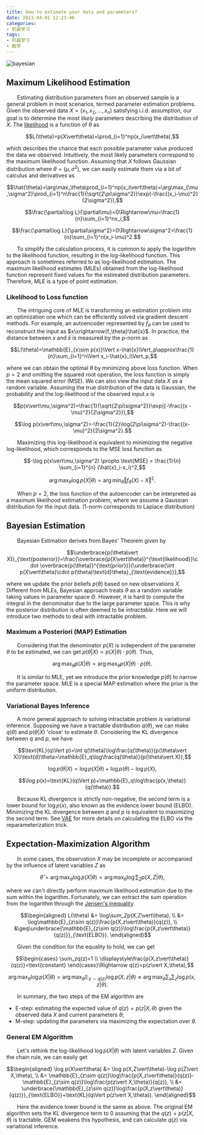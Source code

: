 ```yaml
---
title: How to estimate your data and parameters?
date: 2023-04-01 12:23:46
categories:
- 机器学习
tags:
- 机器学习
- 数学
---
```


![bayesian](https://hudsonthames.org/wp-content/uploads/2020/10/bayesian-1536x514.png)

## Maximum Likelihood Estimation
&emsp;&emsp;Estimating distribution parameters from an observed sample is a general problem in most scenarios, termed parameter estimation problems. Given the observed data $X=(x_1,x_2,\dots,x_n)$ satisfying i.i.d. assumption, our goal is to determine the most *likely* parameters describing the distribution of $X$. The [likelihood](https://en.wikipedia.org/wiki/Likelihood_function) is a function of $\theta$ as

$$L(\theta)=p(X\vert\theta)=\prod_{i=1}^np(x_i\vert\theta),$$

which describes the chance that each possible parameter value produced the data we observed. Intuitively, the most likely parameters correspond to the maximum likelihood function. Assuming that $X$ follows Gaussian distribution where $\theta=(\mu,\sigma^2)$, we can easily estimate them via a bit of calculus and derivatives as

$$\hat{\theta}=\arg\max_\theta\prod_{i=1}^np(x_i\vert\theta)=\arg\max_{\mu,\sigma^2}\prod_{i=1}^n\frac{1}{\sqrt{2\pi\sigma^2}}\exp(-\frac{(x_i-\mu)^2}{2\sigma^2}),$$

$$\frac{\partial\log L}{\partial\mu}=0\Rightarrow\mu=\frac{1}{n}\sum_{i=1}^nx_i,$$

$$\frac{\partial\log L}{\partial\sigma^2}=0\Rightarrow\sigma^2=\frac{1}{n}\sum_{i=1}^n(x_i-\mu)^2.$$

&emsp;&emsp;To simplify the calculation process, it is common to apply the logarithm to the likelihood function, resulting in the log-likelihood function. This approach is sometimes referred to as log-likelihood estimation. The maximum likelihood estimates (MLEs) obtained from the log-likelihood function represent fixed values for the estimated distribution parameters. Therefore, MLE is a type of point estimation.

### Likelihood to Loss function
&emsp;&emsp;The intriguing core of MLE is transforming an estimation problem into an optimization one which can be efficiently solved via gradient descent methods. For example, an autoencoder represented by $f_\theta$ can be used to reconstruct the input as $x\xrightarrow{f_\theta}\hat{x}$. In practice, the distance between $x$ and $\hat{x}$ is measured by the p-norm as

$$L(\theta)=\mathbb{E}_{x\sim p(x)}\Vert x-\hat{x}\Vert_p\approx\frac{1}{n}\sum_{i=1}^n\Vert x_i-\hat{x}_i\Vert_p,$$

where we can obtain the optimal $\theta$ by minimizing above loss function. When $p=2$ and omitting the squared root operation, the loss function is simply the mean squared error (MSE). We can also view the input data $X$ as a random variable. Assuming the true distribution of the data is Gaussian, the probability and the log-likelihood of the observed input $x$ is

$$p(x\vert\mu,\sigma^2)=\frac{1}{\sqrt{2\pi\sigma^2}}\exp({-\frac{(x - \mu)^2}{2\sigma^2}}),$$

$$\log p(x\vert\mu,\sigma^2)=-\frac{1}{2}\log(2\pi\sigma^2)-\frac{(x-\mu)^2}{2\sigma^2}.$$

&emsp;&emsp;Maximizing this log-likelihood is equivalent to minimizing the negative log-likelihood, which corresponds to the MSE loss function as

$$-\log p(x\vert\mu,\sigma^2) \propto \text{MSE} = \frac{1}{n} \sum_{i=1}^{n} (\hat{x}_i-x_i)^2,$$

$$\arg\max_\theta \log p(X\vert\theta)=\arg\min_\theta\Vert f_\theta(X)-X\Vert^2.$$

&emsp;&emsp;When $p=2$, the loss function of the autoencoder can be interpreted as a maximum likelihood estimation problem, where we assume a Gaussian distribution for the input data. (1-norm corresponds to Laplace distribution)

## Bayesian Estimation
&emsp;&emsp;Bayesian Estimation derives from Bayes' Theorem given by

$$\underbrace{p(\theta\vert X)}_{\text{posterior}}=\frac{\overbrace{p(X\vert\theta)}^{\text{likelihood}}\cdot \overbrace{p(\theta)}^{\text{prior}}}{\underbrace{\int p(X\vert\theta)\cdot p(\theta)\text{d}\theta}_{\text{evidence}}},$$

where we update the prior beliefs $p(\theta)$ based on new observations $X$. Different from MLEs, Bayesian approach treats $\theta$ as a random variable taking values in parameter space $\Theta$. However, it is hard to compute the integral in the denominator due to the large parameter space. This is why the posterior distribution is often deemed to be *intractable*. Here we will introduce two methods to deal with intractable problem.

### Maximum a Posteriori (MAP) Estimation
&emsp;&emsp;Considering that the denominator $p(X)$ is independent of the parameter $\theta$ to be estimated, we can get $p(\theta\vert X)\propto p(X\vert\theta)\cdot p(\theta)$. Thus,

$$\arg\max_\theta p(X\vert\theta)=\arg\max_\theta p(X\vert\theta)\cdot p(\theta).$$

&emsp;&emsp;It is similar to MLE, yet we introduce the prior knowledge $p(\theta)$ to narrow the parameter space. MLE is a special MAP estimation where the prior is the uniform distribution.

### Variational Bayes Inference
&emsp;&emsp;A more general approach to solving intractable problem is variational inference. Supposing we have a tractable distribution $q(\theta)$, we can make $q(\theta)$ and $p(\theta\vert X)$ 'close' to estimate $\theta$. Considering the KL divergence between $q$ and $p$, we have

$$\text{KL}(q\Vert p)=\int q(\theta)\log\frac{q(\theta)}{p(\theta\vert X)}\text{d}\theta=\mathbb{E}_q\log\frac{q(\theta)}{p(\theta\vert X)},$$

$$\log p(\theta\vert X)=\log p(X\vert\theta)+\log p(\theta)-\log p(X),$$

$$\log p(x)=\text{KL}(q\Vert p)+\mathbb{E}_q\log\frac{p(x,\theta)}{q(\theta)}.$$

&emsp;&emsp;Because KL divergence is strictly non-negative, the second term is a lower bound for $\log p(x)$, also known as the evidence lower bound (ELBO). Minimizing the KL divergence between $q$ and $p$ is equivalent to maximizing the second term. See [VAE](https://plumprc.github.io/%E6%9C%BA%E5%99%A8%E5%AD%A6%E4%B9%A0/2023/02/18/Variational-Autoencoders/#) for more details on calculating the ELBO via the reparameterization trick.

## Expectation-Maximization Algorithm
&emsp;&emsp;In some cases, the observation $X$ may be incomplete or accompanied by the influence of latent variables $Z$ as

$$\hat{\theta}=\arg\max_\theta\log p(X\vert\theta)=\arg\max_\theta\log\sum_Zp(X,Z\vert\theta),$$

where we can't directly perform maximum likelihood estimation due to the sum within the logarithm. Fortunately, we can extract the sum operation from the logarithm through the [Jensen's inequality](https://en.wikipedia.org/wiki/Jensen%27s_inequality)

$$\begin{aligned}
    L(\theta) &= \log\sum_Zp(X,Z\vert\theta), \\
    &= \log\mathbb{E}_{z\sim q(z)}\frac{p(X,z\vert\theta)}{q(z)}, \\
    &\geq\underbrace{\mathbb{E}_{z\sim q(z)}\log\frac{p(X,z\vert\theta)}{q(z)}}_{\text{ELBO}}.
\end{aligned}$$

&emsp;&emsp;Given the condition for the equality to hold, we can get

$$\begin{cases}
    \sum_zq(z)=1 \\
    \displaystyle\frac{p(X,z\vert\theta)}{q(z)}=\text{constant}
\end{cases}\Rightarrow q(z)=p(z\vert X,\theta),$$

$$\arg\max_\theta\log p(X\vert\theta)=\arg\max_\theta\mathbb{E}_{z\sim q(z)}\log p(X,z\vert\theta)\approx\arg\max_\theta\sum_x\sum_z\log p(x,z\vert\theta).$$

&emsp;&emsp;In summary, the two steps of the EM algorithm are
* E-step: estimating the expected value of $q(z)=p(z\vert X,\theta)$ given the observed data $X$ and current parameters $\theta$;
* M-step: updating the parameters via maximizing the expectation over $\theta$.

### General EM Algorithm
&emsp;&emsp;Let's rethink the log-likelihood $\log p(X\vert\theta)$ with latent variables $Z$. Given the chain rule, we can easily get

$$\begin{aligned}
    \log p(X\vert\theta) &= \log p(X,Z\vert\theta)-\log p(Z\vert X,\theta), \\
    &= \mathbb{E}_{z\sim q(z)}\log\frac{p(X,z\vert\theta)}{q(z)}-\mathbb{E}_{z\sim q(z)}\log\frac{p(z\vert X,\theta)}{q(z)}, \\
    &= \underbrace{\mathbb{E}_{z\sim q(z)}\log\frac{p(X,z\vert\theta)}{q(z)}}_{\text{ELBO}}+\text{KL}(q\Vert p(z\vert X,\theta)).
\end{aligned}$$

&emsp;&emsp;Here the evidence lower bound is the same as above. The original EM algorithm sets the KL divergence term to $0$ assuming that the $q(z)=p(z\vert X,\theta)$ is tractable. GEM weakens this hypothesis, and can calculate $q(z)$ via variational inference.
